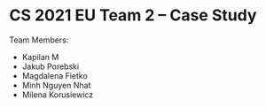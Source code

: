 # CS 2021 EU Team 2 – Case Study

Team Members:

- Kapilan M
- Jakub Porebski
- Magdalena Fietko
- Minh Nguyen Nhat
- Milena Korusiewicz
